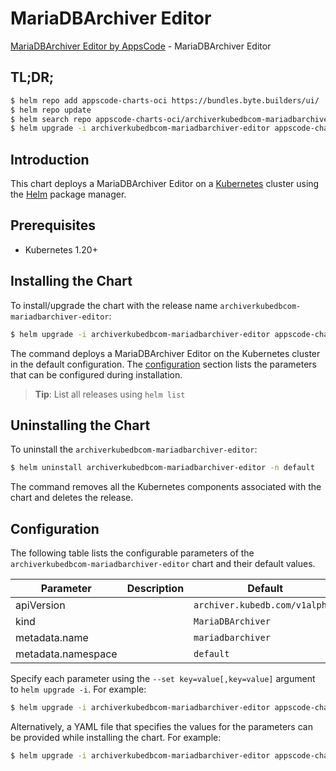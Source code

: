 # MariaDBArchiver Editor

[MariaDBArchiver Editor by AppsCode](https://appscode.com) - MariaDBArchiver Editor

## TL;DR;

```bash
$ helm repo add appscode-charts-oci https://bundles.byte.builders/ui/
$ helm repo update
$ helm search repo appscode-charts-oci/archiverkubedbcom-mariadbarchiver-editor --version=v0.8.0
$ helm upgrade -i archiverkubedbcom-mariadbarchiver-editor appscode-charts-oci/archiverkubedbcom-mariadbarchiver-editor -n default --create-namespace --version=v0.8.0
```

## Introduction

This chart deploys a MariaDBArchiver Editor on a [Kubernetes](http://kubernetes.io) cluster using the [Helm](https://helm.sh) package manager.

## Prerequisites

- Kubernetes 1.20+

## Installing the Chart

To install/upgrade the chart with the release name `archiverkubedbcom-mariadbarchiver-editor`:

```bash
$ helm upgrade -i archiverkubedbcom-mariadbarchiver-editor appscode-charts-oci/archiverkubedbcom-mariadbarchiver-editor -n default --create-namespace --version=v0.8.0
```

The command deploys a MariaDBArchiver Editor on the Kubernetes cluster in the default configuration. The [configuration](#configuration) section lists the parameters that can be configured during installation.

> **Tip**: List all releases using `helm list`

## Uninstalling the Chart

To uninstall the `archiverkubedbcom-mariadbarchiver-editor`:

```bash
$ helm uninstall archiverkubedbcom-mariadbarchiver-editor -n default
```

The command removes all the Kubernetes components associated with the chart and deletes the release.

## Configuration

The following table lists the configurable parameters of the `archiverkubedbcom-mariadbarchiver-editor` chart and their default values.

|     Parameter      | Description |                  Default                  |
|--------------------|-------------|-------------------------------------------|
| apiVersion         |             | <code>archiver.kubedb.com/v1alpha1</code> |
| kind               |             | <code>MariaDBArchiver</code>              |
| metadata.name      |             | <code>mariadbarchiver</code>              |
| metadata.namespace |             | <code>default</code>                      |


Specify each parameter using the `--set key=value[,key=value]` argument to `helm upgrade -i`. For example:

```bash
$ helm upgrade -i archiverkubedbcom-mariadbarchiver-editor appscode-charts-oci/archiverkubedbcom-mariadbarchiver-editor -n default --create-namespace --version=v0.8.0 --set apiVersion=archiver.kubedb.com/v1alpha1
```

Alternatively, a YAML file that specifies the values for the parameters can be provided while
installing the chart. For example:

```bash
$ helm upgrade -i archiverkubedbcom-mariadbarchiver-editor appscode-charts-oci/archiverkubedbcom-mariadbarchiver-editor -n default --create-namespace --version=v0.8.0 --values values.yaml
```
